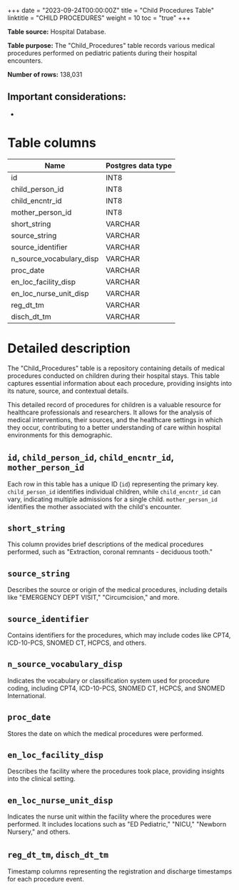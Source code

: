 +++
date = "2023-09-24T00:00:00Z"
title = "Child Procedures Table"
linktitle = "CHILD PROCEDURES"
weight = 10
toc = "true"
+++

**Table source:** Hospital Database.

**Table purpose:** The "Child_Procedures" table records various medical procedures performed on pediatric patients during their hospital encounters.

**Number of rows:** 138,031

**Important considerations:**
- 
- 

# Table columns

Name | Postgres data type
---- | ----
id | INT8
child\_person\_id | INT8
child\_encntr\_id | INT8
mother\_person\_id | INT8
short\_string | VARCHAR
source\_string | VARCHAR
source\_identifier | VARCHAR
n\_source\_vocabulary\_disp | VARCHAR
proc\_date | VARCHAR
en\_loc\_facility\_disp | VARCHAR
en\_loc\_nurse\_unit\_disp | VARCHAR
reg\_dt\_tm | VARCHAR
disch\_dt\_tm | VARCHAR

# Detailed description

The "Child_Procedures" table is a repository containing details of medical procedures conducted on children during their hospital stays. This table captures essential information about each procedure, providing insights into its nature, source, and contextual details.

This detailed record of procedures for children is a valuable resource for healthcare professionals and researchers. It allows for the analysis of medical interventions, their sources, and the healthcare settings in which they occur, contributing to a better understanding of care within hospital environments for this demographic.

## `id`, `child_person_id`, `child_encntr_id`, `mother_person_id`
Each row in this table has a unique ID (`id`) representing the primary key. `child_person_id` identifies individual children, while `child_encntr_id` can vary, indicating multiple admissions for a single child. `mother_person_id` identifies the mother associated with the child's encounter.

## `short_string`
This column provides brief descriptions of the medical procedures performed, such as "Extraction, coronal remnants - deciduous tooth."

## `source_string`
Describes the source or origin of the medical procedures, including details like "EMERGENCY DEPT VISIT," "Circumcision," and more.

## `source_identifier`
Contains identifiers for the procedures, which may include codes like CPT4, ICD-10-PCS, SNOMED CT, HCPCS, and others.

## `n_source_vocabulary_disp`
Indicates the vocabulary or classification system used for procedure coding, including CPT4, ICD-10-PCS, SNOMED CT, HCPCS, and SNOMED International.

## `proc_date`
Stores the date on which the medical procedures were performed.

## `en_loc_facility_disp`
Describes the facility where the procedures took place, providing insights into the clinical setting.

## `en_loc_nurse_unit_disp`
Indicates the nurse unit within the facility where the procedures were performed. It includes locations such as "ED Pediatric," "NICU," "Newborn Nursery," and others.

## `reg_dt_tm`, `disch_dt_tm`
Timestamp columns representing the registration and discharge timestamps for each procedure event.
